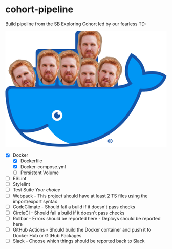 # cohort-pipeline
Build pipeline from the SB Exploring Cohort led by our fearless TD:

<img src="public/images/tarr.png" alt="Rob Tar in a docker container" />

- [x] Docker
    - [x] Dockerfile
    - [x] Docker-compose.yml
    - [ ] Persistent Volume
- [ ] ESLint
- [ ] Stylelint
- [ ] Test Suite *Your choice*
- [ ] Webpack
		- This project should have at least 2 TS files using the import/export syntax
- [ ] CodeClimate
		- Should fail a build if it doesn't pass checks
- [ ] CircleCI
		- Should fail a build if it doesn't pass checks
- [ ] Rollbar
		- Errors should be reported here
		- Deploys should be reported here
- [ ] GitHub Actions
		- Should build the Docker container and push it to Docker Hub or GitHub Packages
- [ ] Slack
		- Choose which things should be reported back to Slack

<!--
Resources used:
- https://dev.to/dariansampare/setting-up-docker-typescript-node-hot-reloading-code-changes-in-a-running-container-2b2f
-->
